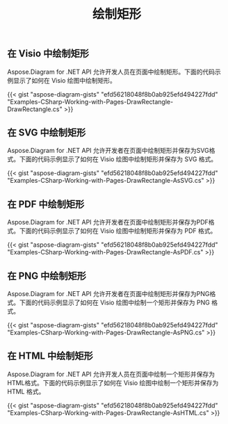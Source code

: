 ﻿---
title: 绘制矩形
type: docs
weight: 10
url: /zh/net/drawing/draw-rectangle
description: 本节介绍如何用Aspose.Diagram在visio页面中绘制矩形。支持使用C#绘制矩形并保存为pdf、svg、html、image、xps等格式。
---
## **在 Visio 中绘制矩形**
Aspose.Diagram for .NET API 允许开发人员在页面中绘制矩形。下面的代码示例显示了如何在 Visio 绘图中绘制矩形。

{{< gist "aspose-diagram-gists" "efd56218048f8b0ab925efd494227fdd" "Examples-CSharp-Working-with-Pages-DrawRectangle-DrawRectangle.cs" >}}

## **在 SVG 中绘制矩形**
Aspose.Diagram for .NET API 允许开发者在页面中绘制矩形并保存为SVG格式。下面的代码示例显示了如何在 Visio 绘图中绘制矩形并保存为 SVG 格式。

{{< gist "aspose-diagram-gists" "efd56218048f8b0ab925efd494227fdd" "Examples-CSharp-Working-with-Pages-DrawRectangle-AsSVG.cs" >}}

## **在 PDF 中绘制矩形**
Aspose.Diagram for .NET API 允许开发者在页面中绘制矩形并保存为PDF格式。下面的代码示例显示了如何在 Visio 绘图中绘制矩形并保存为 PDF 格式。

{{< gist "aspose-diagram-gists" "efd56218048f8b0ab925efd494227fdd" "Examples-CSharp-Working-with-Pages-DrawRectangle-AsPDF.cs" >}}

## **在 PNG 中绘制矩形**
Aspose.Diagram for .NET API 允许开发者在页面中绘制矩形并保存为PNG格式。下面的代码示例显示了如何在 Visio 绘图中绘制一个矩形并保存为 PNG 格式。

{{< gist "aspose-diagram-gists" "efd56218048f8b0ab925efd494227fdd" "Examples-CSharp-Working-with-Pages-DrawRectangle-AsPNG.cs" >}}

## **在 HTML 中绘制矩形**
Aspose.Diagram for .NET API 允许开发人员在页面中绘制一个矩形并保存为HTML格式。下面的代码示例显示了如何在 Visio 绘图中绘制一个矩形并保存为 HTML 格式。

{{< gist "aspose-diagram-gists" "efd56218048f8b0ab925efd494227fdd" "Examples-CSharp-Working-with-Pages-DrawRectangle-AsHTML.cs" >}}
